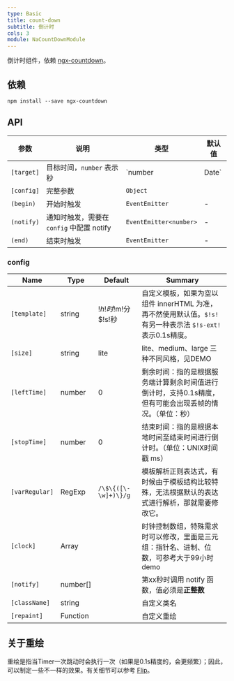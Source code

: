 ```yaml
---
type: Basic
title: count-down
subtitle: 倒计时
cols: 3
module: NaCountDownModule
---
```


倒计时组件，依赖 [ngx-countdown](https://github.com/cipchk/ngx-countdown)。

## 依赖

```
npm install --save ngx-countdown
```

## API

| 参数      | 说明          | 类型         | 默认值 |
|----------|---------------|-------------|-------|
| `[target]` | 目标时间，`number` 表示秒 | `number | Date` | - |
| `[config]` | 完整参数 | `Object` |  |
| `(begin)` |  开始时触发 | `EventEmitter` | -|
| `(notify)` |  通知时触发，需要在 `config` 中配置 notify | `EventEmitter<number>` | -|
| `(end)` |  结束时触发 | `EventEmitter` | -|

### config

| Name    | Type           | Default  | Summary |
| ------- | ------------- | ----- | ----- |
| `[template]` | string | $!h!时$!m!分$!s!秒 | 自定义模板，如果为空以组件 innerHTML 为准，再不然使用默认值。`$!s!` 有另一种表示法 `$!s-ext!` 表示0.1s精度。  |
| `[size]` | string | lite | lite、medium、large 三种不同风格，见DEMO |
| `[leftTime]` | number | 0 | 剩余时间：指的是根据服务端计算剩余时间值进行倒计时，支持0.1s精度，但有可能会出现丢帧的情况。（单位：秒） |
| `[stopTime]` | number | 0 | 结束时间：指的是根据本地时间至结束时间进行倒计时。（单位：UNIX时间戳 ms） |
| `[varRegular]` | RegExp | `/\$\{([\-\w]+)\}/g` | 模板解析正则表达式，有时候由于模板结构比较特殊，无法根据默认的表达式进行解析，那就需要修改它。 |
| `[clock]` | Array |  | 时钟控制数组，特殊需求时可以修改，里面是三元组：指针名、进制、位数，可参考大于99小时demo |
| `[notify]` | number[] |  | 第xx秒时调用 notify 函数，值必须是**正整数** |
| `[className]` | string |  | 自定义类名 |
| `[repaint]` | Function |  | 自定义重绘 |

## 关于重绘

重绘是指当Timer一次跳动时会执行一次（如果是0.1s精度的，会更频繁）；因此，可以制定一些不一样的效果。有关细节可以参考 [Flip](https://cipchk.github.io/ngx-countdown/#/tpl/flip)。
